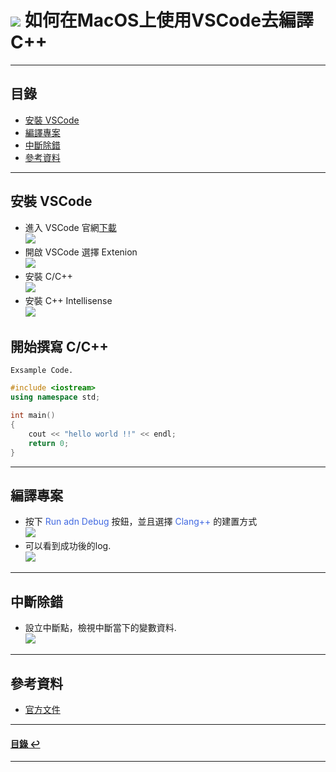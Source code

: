 # ![](https://drive.google.com/uc?id=10INx5_pkhMcYRdx_OO4rXNXxcsvPtBYq) 如何在MacOS上使用VSCode去編譯C++

---

<!--ts-->
## 目錄
* [安裝 VSCode](#安裝-vscode)
* [編譯專案](#編譯專案)
* [中斷除錯](#中斷除錯)
* [參考資料](#參考資料)
<!--te-->

---

## 安裝 VSCode
- 進入 VSCode 官網[下載](https://code.visualstudio.com/) <br>
  ![](https://drive.google.com/uc?id=1gZ61xnfWpqUg1iJQi6tDvK4KuCrK5d91)
- 開啟 VSCode 選擇 Extenion <br>
  ![](https://drive.google.com/uc?id=10WqmHhcyj8dOZCbPz1tQ4ZYApt1p1_Vz)
- 安裝 C/C++ <br>
  ![](https://drive.google.com/uc?id=1z-EOAntNa9mg_8syyvIubaq-pPLPv2DC)
- 安裝 C++ Intellisense <br>
  ![](https://drive.google.com/uc?id=1JFgVmlogyHYbCWtde7v4fCzj-pufZl9o)

## 開始撰寫 C/C++
`Exsample Code.`
```c++
#include <iostream>
using namespace std;

int main()
{
    cout << "hello world !!" << endl;
    return 0;
}
```

---

## 編譯專案
- 按下 <font color=#4169e1>Run adn Debug</font> 按鈕，並且選擇 <font color=#4169e1>Clang++</font> 的建置方式 <br>
  ![](https://drive.google.com/uc?id=1hhmOE6ttKAx4AGdhXPo9POkULMmpCUzc)
- 可以看到成功後的log. <br>
  ![](https://drive.google.com/uc?id=1tHWVpl0JaQX-1sS6k56ET5G3n-hQPyM4)

---

## 中斷除錯
- 設立中斷點，檢視中斷當下的變數資料. <br>
![](https://drive.google.com/uc?id=1H_KzIV95LrBaKQJB0ykxHdfQRLlA9fGM)

---

## 參考資料
* [官方文件](https://code.visualstudio.com/docs/languages/cpp)

---

<!--ts-->
#### [目錄 ↩](#目錄)
<!--te-->

---
